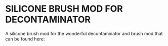 # SILICONE BRUSH MOD FOR DECONTAMINATOR

A silicone brush mod for the wonderful decontaminator and brush mod that can be found here: 
